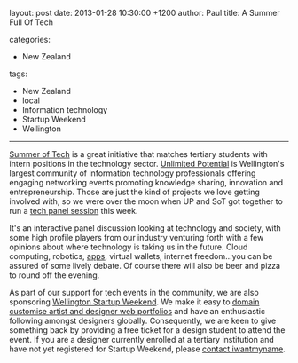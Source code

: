layout: post
date: 2013-01-28 10:30:00 +1200
author: Paul
title: A Summer Full Of Tech

categories:
  - New Zealand

tags:
  - New Zealand
  - local
  - Information technology
  - Startup Weekend
  - Wellington

----

[Summer of Tech](http://www.summeroftech.co.nz/) is a great initiative that matches tertiary students with intern positions in the technology sector. [Unlimited Potential](http://up.org.nz/) is Wellington's largest community of information technology professionals offering engaging networking events promoting knowledge sharing, innovation and entrepreneurship. Those are just the kind of projects we love getting involved with, so we were over the moon when UP and SoT got together to run a [tech panel session](http://up.org.nz/events/summer_of_tech_panel_agm) this week.

It's an interactive panel discussion looking at technology and society, with some high profile players from our industry venturing forth with a few opinions about where technology is taking us in the future. Cloud computing, robotics, [apps](https://iwantmyname.co.nz/services), virtual wallets, internet freedom...you can be assured of some lively debate. Of course there will also be beer and pizza to round off the evening.

As part of our support for tech events in the community, we are also sponsoring [Wellington Startup Weekend](http://wellington.startupweekend.org/). We make it easy to [domain customise artist and designer web portfolios](https://iwantmyname.co.nz/services/portfolio-hosting/) and have an enthusiastic following amongst designers globally. Consequently, we are keen to give something back by providing a free ticket for a design student to attend the event. If you are a designer currently enrolled at a tertiary institution and have not yet registered for Startup Weekend, please [contact iwantmyname](https://iwantmyname.co.nz/support).

